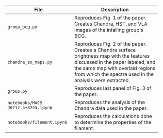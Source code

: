 
|File|Description|
|---|---|
|`group_bcg.py` | Reproduces Fig. 1 of the paper. Creates Chandra, HST, and VLA images of the infalling group's BCG.|
|`chandra_sx_maps.py` | Reproduces Fig. 2 of the paper. Creates a Chandra surface brightness map with the features discussed in the paper labeled, and the same map with overlaid regions from which the spectra used in the analysis were extracted.|
|`group.py` | Reproduces last panel of Fig. 3 of the paper.|
|`notebooks/MACS J0717.5+3745.ipynb` | Reproduces the analysis of the Chandra data used in the paper. |
|`notebooks/filament.ipynb` | Reproduces the calculations done to determine the properties of the filament. |
